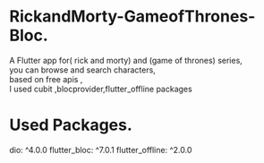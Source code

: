 # RickandMorty-GameofThrones-Bloc.
A Flutter app for( rick and morty) and (game of thrones) series,  
you can browse and search characters,   
based on free apis ,   
I used cubit ,blocprovider,flutter_offline packages
# Used Packages.
  dio: ^4.0.0
  flutter_bloc: ^7.0.1
  flutter_offline: ^2.0.0
